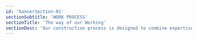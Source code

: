 ```yaml
---
id: 'bannerSection-01'
sectionSubtitle: 'WORK PROCESS'
sectionTitle: 'The way of our Working'
sectionDesc: 'Our construction process is designed to combine expertise, innovation, and attention to detail'
---
```

